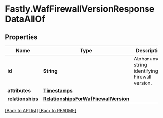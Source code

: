 # Fastly.WafFirewallVersionResponseDataAllOf

## Properties

Name | Type | Description | Notes
------------ | ------------- | ------------- | -------------
**id** | **String** | Alphanumeric string identifying a Firewall version. | [optional] [readonly] 
**attributes** | [**Timestamps**](Timestamps.md) |  | [optional] 
**relationships** | [**RelationshipsForWafFirewallVersion**](RelationshipsForWafFirewallVersion.md) |  | [optional] 


[[Back to API list]](../../README.md#endpoints) [[Back to README]](../../README.md)
